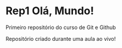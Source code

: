 # Rep1 Olá, Mundo!
 Primeiro repositório do curso de Git e Github

 Repositório criado durante uma aula ao vivo!
